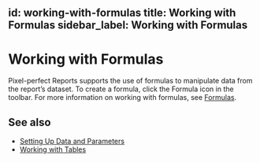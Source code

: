 id: working-with-formulas
title: Working with Formulas
sidebar_label: Working with Formulas
---
<div style={{textAlign: "justify"}}>

# Working with Formulas

Pixel-perfect Reports supports the use of formulas to manipulate data from the report’s dataset. To create a formula, click the Formula icon in the toolbar. For more information on working with formulas, see [Formulas](../dataviews/formulas.md). 

## See also
- [Setting Up Data and Parameters](data-and-parameters.md)
- [Working with Tables](tables.md)
